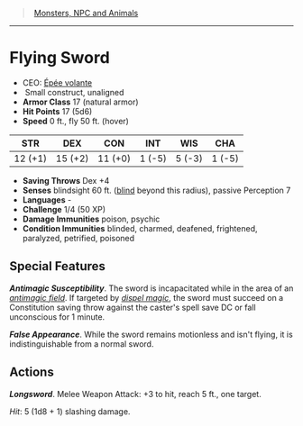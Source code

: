 ﻿---
!MonsterVO
Type: construct
Size: Small
Alignment: unaligned
ArmorClass: 17 (natural armor)
HitPoints: 17 (5d6)
Speed: 0 ft., fly 50 ft. (hover)
Strength: 12 (+1)
Dexterity: 15 (+2)
Constitution: 11 (+0)
Intelligence: ' 1 (-5)'
Wisdom: ' 5 (-3)'
Charisma: ' 1 (-5)'
SavingThrows: Dex +4
DamageImmunities: poison, psychic
ConditionImmunities: blinded, charmed, deafened, frightened, paralyzed, petrified, poisoned
Senses: blindsight 60 ft. ([blind](srd_conditions_blinded.md) beyond this radius), passive Perception 7
Languages: '-'
Challenge: 1/4 (50 XP)
Id: monsters_vo.md#flying-sword
ParentLink: monsters_vo.md#monsters-npc-and-animals
Name: Flying Sword
ParentName: Monsters, NPC and Animals
NameLevel: 1
AltName: '[Épée volante](hd_monsters_epee_volante.md)'
Attributes: {}
---
> [Monsters, NPC and Animals](srd_monsters.md)

---

# Flying Sword

- CEO: [Épée volante](hd_monsters_epee_volante.md)
-  Small construct, unaligned
- **Armor Class** 17 (natural armor)
- **Hit Points** 17 (5d6)
- **Speed** 0 ft., fly 50 ft. (hover)

|STR|DEX|CON|INT|WIS|CHA|
|---|---|---|---|---|---|
|12 (+1)|15 (+2)|11 (+0)| 1 (-5)| 5 (-3)| 1 (-5)|

- **Saving Throws** Dex +4
- **Senses** blindsight 60 ft. ([blind](srd_conditions_blinded.md) beyond this radius), passive Perception 7
- **Languages** -
- **Challenge** 1/4 (50 XP)
- **Damage Immunities** poison, psychic
- **Condition Immunities** blinded, charmed, deafened, frightened, paralyzed, petrified, poisoned

## Special Features

**_Antimagic Susceptibility_**. The sword is incapacitated while in the area of an _[antimagic field](srd_spells_antimagic_field.md)_. If targeted by _[dispel magic](srd_spells_dispel_magic.md)_, the sword must succeed on a Constitution saving throw against the caster's spell save DC or fall unconscious for 1 minute.

**_False Appearance_**. While the sword remains motionless and isn't flying, it is indistinguishable from a normal sword.

## Actions

**_Longsword_**. Melee Weapon Attack: +3 to hit, reach 5 ft., one target.

_Hit_: 5 (1d8 + 1) slashing damage.

